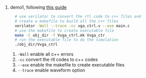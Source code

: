 1. demo1, following [this guide](https://itsembedded.com/dhd/verilator_1/)
   ```bash
     # use verilator to convert the rtl code to c++ files and
     # create a makefile to build all the c++ files
     verilator -Wall --trace -cc vga_ctrl.v --exe main.c
     # use the makefile to create executable file
     make -C obj_dir -f Vvga_ctrl.mk Vvga_ctr
     # run the executable file to do the simulation
     ./obj_dir/Vvga_ctrl
   ```
   1. `-Wall` enable all c++ errors
   2. `-cc` convert the rtl codes to c++ codes
   3. `--exe` enable the makefile to create executable files
   4. `--trace` enable waveform option
